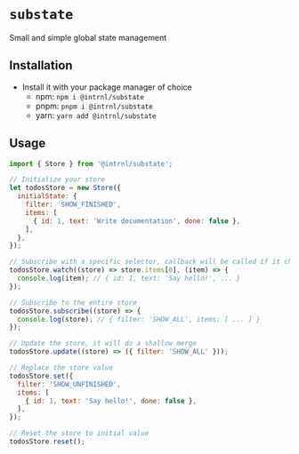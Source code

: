 # `substate`

Small and simple global state management

## Installation

- Install it with your package manager of choice
  - npm: `npm i @intrnl/substate`
  - pnpm: `pnpm i @intrnl/substate`
  - yarn: `yarn add @intrnl/substate`

## Usage

```js
import { Store } from '@intrnl/substate';

// Initialize your store
let todosStore = new Store({
  initialState: {
    filter: 'SHOW_FINISHED',
    items: [
      { id: 1, text: 'Write documentation', done: false },
    ],
  },
});

// Subscribe with a specific selector, callback will be called if it changes
todosStore.watch((store) => store.items[0], (item) => {
  console.log(item); // { id: 1, text: 'Say hello!', ... }
});

// Subscribe to the entire store
todosStore.subscribe((store) => {
  console.log(store); // { filter: 'SHOW_ALL', items: [ ... ] }
});

// Update the store, it will do a shallow merge
todosStore.update((store) => ({ filter: 'SHOW_ALL' }));

// Replace the store value
todosStore.set({
  filter: 'SHOW_UNFINISHED',
  items: [
    { id: 1, text: 'Say hello!', done: false },
  ],
});

// Reset the store to initial value
todosStore.reset();
```
